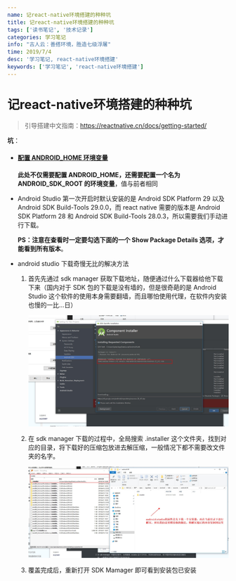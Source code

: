```yaml
---
name: 记react-native环境搭建的种种坑
title: 记react-native环境搭建的种种坑
tags: ['读书笔记', '技术记录']
categories: 学习笔记
info: "古人云：善搭环境，胜造七级浮屠"
time: 2019/7/4
desc: '学习笔记, react-native环境搭建'
keywords: ['学习笔记', 'react-native环境搭建']
---
```


# 记react-native环境搭建的种种坑

>  引导搭建中文指南：https://reactnative.cn/docs/getting-started/

**坑**：

- #### **[配置 ANDROID_HOME 环境变量](https://reactnative.cn/docs/getting-started/#3-%E9%85%8D%E7%BD%AE-android-home-%E7%8E%AF%E5%A2%83%E5%8F%98%E9%87%8F)**

  **此处不仅需要配置 ANDROID_HOME，还需要配置一个名为 ANDROID_SDK_ROOT 的环境变量**，值与前者相同

- Android Studio 第一次开启时默认安装的是 Android SDK Platform 29 以及 Android SDK Build-Tools 29.0.0，而 react native  需要的版本是 Android SDK Platform 28 和 Android SDK Build-Tools 28.0.3，所以需要我们手动进行下载。

  **PS：注意在查看时一定要勾选下面的一个 Show Package Details 选项，才能看到所有版本**。

- android studio 下载奇慢无比的解决方法

  1. 首先先通过 sdk manager 获取下载地址，随便通过什么下载器给他下载下来（国内对于 SDK 包的下载是没有墙的，但是很奇葩的是 Android Studio 这个软件的使用本身需要翻墙，而且哪怕使用代理，在软件内安装也慢的一比...日）

     ![Android-download1.jpg](./images/Android-download1.jpg)

  2. 在 sdk manager 下载的过程中，全局搜索 .installer 这个文件夹，找到对应的目录，将下载好的压缩包放进去解压缩，一般情况下都不需要改文件夹的名字。

     ![Android-download2.jpg](./images/Android-download2.jpg)

  3. 覆盖完成后，重新打开 SDK Mamager 即可看到安装包已安装


